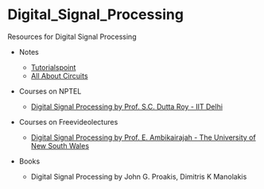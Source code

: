 # Digital_Signal_Processing
Resources for Digital Signal Processing

- Notes
  - [Tutorialspoint](https://www.tutorialspoint.com/digital_signal_processing/index.htm)
  - [All About Circuits](https://www.allaboutcircuits.com/technical-articles/an-introduction-to-digital-signal-processing/)

- Courses on NPTEL
  - [Digital Signal Processing by Prof. S.C. Dutta Roy - IIT Delhi](https://nptel.ac.in/courses/117/102/117102060/)
  
- Courses on Freevideolectures
  - [Digital Signal Processing by Prof. E. Ambikairajah - The University of New South Wales](https://freevideolectures.com/course/2499/elec3104-digital-signal-processing)
  
- Books
  - Digital Signal Processing by John G. Proakis, Dimitris K Manolakis
